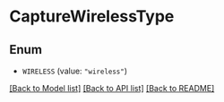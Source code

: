 # CaptureWirelessType

## Enum


* `WIRELESS` (value: `"wireless"`)


[[Back to Model list]](../README.md#documentation-for-models) [[Back to API list]](../README.md#documentation-for-api-endpoints) [[Back to README]](../README.md)


